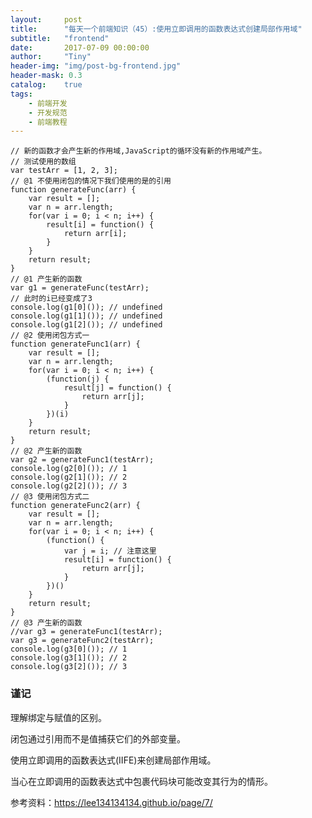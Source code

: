 ```yaml
---
layout:     post
title:      "每天一个前端知识（45）:使用立即调用的函数表达式创建局部作用域"
subtitle:   "frontend"
date:       2017-07-09 00:00:00
author:     "Tiny"
header-img: "img/post-bg-frontend.jpg"
header-mask: 0.3
catalog:    true
tags:
    - 前端开发
    - 开发规范
    - 前端教程
---
```


    // 新的函数才会产生新的作用域,JavaScript的循环没有新的作用域产生。
    // 测试使用的数组
    var testArr = [1, 2, 3];
    // @1 不使用闭包的情况下我们使用的是的引用
    function generateFunc(arr) {
        var result = [];
        var n = arr.length;
        for(var i = 0; i < n; i++) {
            result[i] = function() {
                return arr[i];
            }
        }
        return result;
    }
    // @1 产生新的函数
    var g1 = generateFunc(testArr);
    // 此时的i已经变成了3
    console.log(g1[0]()); // undefined
    console.log(g1[1]()); // undefined
    console.log(g1[2]()); // undefined
    // @2 使用闭包方式一
    function generateFunc1(arr) {
        var result = [];
        var n = arr.length;
        for(var i = 0; i < n; i++) {
            (function(j) {
                result[j] = function() {
                    return arr[j];
                }
            })(i)
        }
        return result;
    }
    // @2 产生新的函数
    var g2 = generateFunc1(testArr);
    console.log(g2[0]()); // 1
    console.log(g2[1]()); // 2
    console.log(g2[2]()); // 3
    // @3 使用闭包方式二
    function generateFunc2(arr) {
        var result = [];
        var n = arr.length;
        for(var i = 0; i < n; i++) {
            (function() {
                var j = i; // 注意这里
                result[i] = function() {
                    return arr[j];
                }
            })()
        }
        return result;
    }
    // @3 产生新的函数
    //var g3 = generateFunc1(testArr);
    var g3 = generateFunc2(testArr);
    console.log(g3[0]()); // 1
    console.log(g3[1]()); // 2
    console.log(g3[2]()); // 3

### 谨记

理解绑定与赋值的区别。

闭包通过引用而不是值捕获它们的外部变量。

使用立即调用的函数表达式(IIFE)来创建局部作用域。

当心在立即调用的函数表达式中包裹代码块可能改变其行为的情形。

参考资料：https://lee134134134.github.io/page/7/




